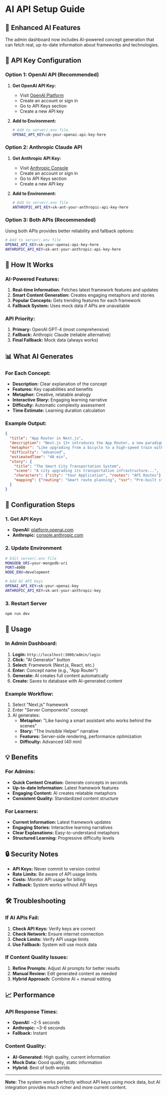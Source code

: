 # AI API Setup Guide

## 🤖 Enhanced AI Features

The admin dashboard now includes AI-powered concept generation that can fetch real, up-to-date information about frameworks and technologies.

## 🔑 API Key Configuration

### Option 1: OpenAI API (Recommended)
1. **Get OpenAI API Key:**
   - Visit [OpenAI Platform](https://platform.openai.com/)
   - Create an account or sign in
   - Go to API Keys section
   - Create a new API key

2. **Add to Environment:**
   ```bash
   # Add to server/.env file
   OPENAI_API_KEY=sk-your-openai-api-key-here
   ```

### Option 2: Anthropic Claude API
1. **Get Anthropic API Key:**
   - Visit [Anthropic Console](https://console.anthropic.com/)
   - Create an account or sign in
   - Go to API Keys section
   - Create a new API key

2. **Add to Environment:**
   ```bash
   # Add to server/.env file
   ANTHROPIC_API_KEY=sk-ant-your-anthropic-api-key-here
   ```

### Option 3: Both APIs (Recommended)
Using both APIs provides better reliability and fallback options:
```bash
# Add to server/.env file
OPENAI_API_KEY=sk-your-openai-api-key-here
ANTHROPIC_API_KEY=sk-ant-your-anthropic-api-key-here
```

## 🚀 How It Works

### AI-Powered Features:
1. **Real-time Information:** Fetches latest framework features and updates
2. **Smart Content Generation:** Creates engaging metaphors and stories
3. **Popular Concepts:** Gets trending features for each framework
4. **Fallback System:** Uses mock data if APIs are unavailable

### API Priority:
1. **Primary:** OpenAI GPT-4 (most comprehensive)
2. **Fallback:** Anthropic Claude (reliable alternative)
3. **Final Fallback:** Mock data (always works)

## 📊 What AI Generates

### For Each Concept:
- **Description:** Clear explanation of the concept
- **Features:** Key capabilities and benefits
- **Metaphor:** Creative, relatable analogy
- **Interactive Story:** Engaging learning narrative
- **Difficulty:** Automatic complexity assessment
- **Time Estimate:** Learning duration calculation

### Example Output:
```json
{
  "title": "App Router in Next.js",
  "description": "Next.js 13+ introduces the App Router, a new paradigm for building React applications...",
  "metaphor": "Like upgrading from a bicycle to a high-speed train with smart navigation!",
  "difficulty": "advanced",
  "estimatedTime": "40 min",
  "story": {
    "title": "The Smart City Transportation System",
    "scene": "A city upgrading its transportation infrastructure...",
    "characters": {"city": "Your Application", "routes": "API Routes"},
    "mapping": {"routing": "Smart route planning", "ssr": "Pre-built stations"}
  }
}
```

## 🔧 Configuration Steps

### 1. Get API Keys
- **OpenAI:** [platform.openai.com](https://platform.openai.com/)
- **Anthropic:** [console.anthropic.com](https://console.anthropic.com/)

### 2. Update Environment
```bash
# Edit server/.env file
MONGODB_URI=your-mongodb-uri
PORT=4000
NODE_ENV=development

# Add AI API keys
OPENAI_API_KEY=sk-your-openai-key
ANTHROPIC_API_KEY=sk-ant-your-anthropic-key
```

### 3. Restart Server
```bash
npm run dev
```

## 🎯 Usage

### In Admin Dashboard:
1. **Login:** `http://localhost:3000/admin/login`
2. **Click:** "AI Generator" button
3. **Select:** Framework (Next.js, React, etc.)
4. **Enter:** Concept name (e.g., "App Router")
5. **Generate:** AI creates full content automatically
6. **Create:** Saves to database with AI-generated content

### Example Workflow:
1. Select "Next.js" framework
2. Enter "Server Components" concept
3. AI generates:
   - **Metaphor:** "Like having a smart assistant who works behind the scenes"
   - **Story:** "The Invisible Helper" narrative
   - **Features:** Server-side rendering, performance optimization
   - **Difficulty:** Advanced (40 min)

## 💡 Benefits

### For Admins:
- **Quick Content Creation:** Generate concepts in seconds
- **Up-to-date Information:** Latest framework features
- **Engaging Content:** AI creates relatable metaphors
- **Consistent Quality:** Standardized content structure

### For Learners:
- **Current Information:** Latest framework updates
- **Engaging Stories:** Interactive learning narratives
- **Clear Explanations:** Easy-to-understand metaphors
- **Structured Learning:** Progressive difficulty levels

## 🔒 Security Notes

- **API Keys:** Never commit to version control
- **Rate Limits:** Be aware of API usage limits
- **Costs:** Monitor API usage for billing
- **Fallback:** System works without API keys

## 🛠️ Troubleshooting

### If AI APIs Fail:
1. **Check API Keys:** Verify keys are correct
2. **Check Network:** Ensure internet connection
3. **Check Limits:** Verify API usage limits
4. **Use Fallback:** System will use mock data

### If Content Quality Issues:
1. **Refine Prompts:** Adjust AI prompts for better results
2. **Manual Review:** Edit generated content as needed
3. **Hybrid Approach:** Combine AI + manual editing

## 📈 Performance

### API Response Times:
- **OpenAI:** ~2-5 seconds
- **Anthropic:** ~3-6 seconds
- **Fallback:** Instant

### Content Quality:
- **AI-Generated:** High quality, current information
- **Mock Data:** Good quality, static information
- **Hybrid:** Best of both worlds

---

**Note:** The system works perfectly without API keys using mock data, but AI integration provides much richer and more current content. 